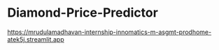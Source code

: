 # Diamond-Price-Predictor

https://mrudulamadhavan-internship-innomatics-m-asgmt-prodhome-atek5j.streamlit.app
